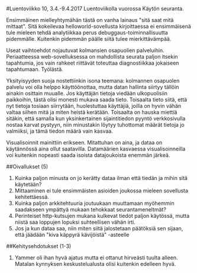 #Luentoviikko 10, 3.4.-9.4.2017
Luentoviikolla vuorossa Käytön seuranta.

Ensimmäinen mielleyhtymähän tästä on vanha lainaus "sitä saat mitä mittaat". Sitä kokeilevaa helloworld-sovellusta kirjoittaessa ei ensimmäisenä tule mieleen tehdä analytiikkaa perus debuggaus-toiminnallisuutta pidemmälle. Kuitenkin pidemmän päälle siitä tulee mierkittävämpää.

Useat vaihtoehdot nojautuvat kolmansien osapuolien palveluihin. Periaatteessa web-sovelluksessa on mahdollista seurata paljon itsekin tapahtumia, jos vain rahkeet riittävät toteuttaa diagnostiikkaa jokaiseen tapahtumaan. Työlästä.

Yksityisyyden suoja nostettiinkin isona teemana: kolmannen osapuolen palvelu voi olla helppo käyttöönottaa, mutta datan hallinta siirtyy tällöin ainakin osittain muualle. Jos käyttäjän tietoja viedään ulkopuolisiin paikkoihin, tästä olisi monesti mukava saada tieto. Toisaalta tieto siitä, että nyt tietoja tosiaan siirrytään, huolestuttaa käyttäjiä, joilla on hyvin vähän valtaa siihen mitä ja miten heistä kerätään. Toisaalta on hauska miettiä sitäkin, että samalla kun yksinkertainen sijaintitiedon pyyntö verkkosivulla nostaa karvat pystyyn, niin minustakin löytyy tuhottomat määrät tietoja jo valmiiksi, ja tämä tiedon määrä vain kasvaa.

Visualisoinnit mainittiin erikseen. Mitattuhan on aina, ja dataa on käytännössä aina ollut saatavilla. Datamäärien kasvaessa visualisoinneilla voi kuitenkin nopeasti saada isoista datajoukoista enemmän järkeä.

##Oivallukset (5)
1. Kuinka paljon minusta on jo kerätty dataa ilman että tiedän ja mihin sitä käytetään?
1. Mittaaminen ei tule ensimmäisten asioiden joukossa mieleen sovellusta kehitettäessä.
1. Kuinka paljon arkkitehtuuria joutuukaan muuttamaan myöhemmin saadakseen ympättyä mukaan tehokkaat seurantameneltmät?
1. Perinteiset http-kutsujen mukana kulkevat tiedot paljon käytössä, mutta niistä saa loppujen lopuksi suhteellisen vähän irti.
1. Jos ja kun dataa saa, niin miten siitä jalostetaan päätöksiä sen sijaan, että jäädään "kiva käppyrä kävijöistä" -asteelle

##Kehitysehdotukset (1-3)
1. Yammer oli ihan hyvä ajatus mutta ei ottanut hirveästi tuulta alleen. Matalan kynnyksen keskustelualusta olisi kuitenkin edelleen hyvä.
